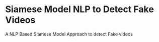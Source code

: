 # Siamese Model NLP to Detect Fake Videos
 A NLP Based Siamese Model Approach to detect Fake videos
